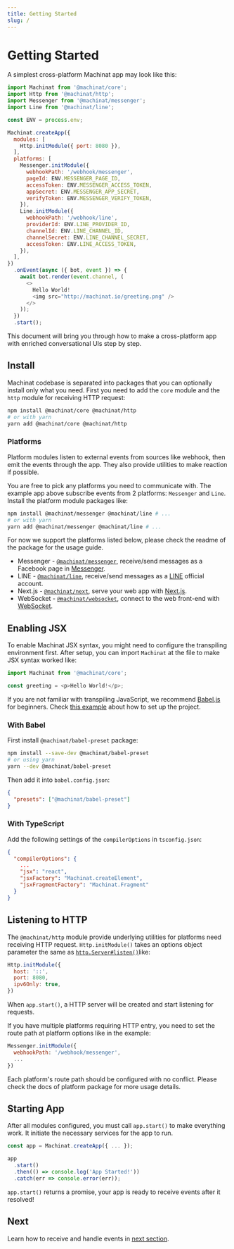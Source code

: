 ```yaml
---
title: Getting Started
slug: /
---
```


# Getting Started

A simplest cross-platform Machinat app may look like this:

```js
import Machinat from '@machinat/core';
import Http from '@machinat/http';
import Messenger from '@machinat/messenger';
import Line from '@machinat/line';

const ENV = process.env;

Machinat.createApp({
  modules: [
    Http.initModule({ port: 8080 }),
  ],
  platforms: [
    Messenger.initModule({
      webhookPath: '/webhook/messenger',
      pageId: ENV.MESSENGER_PAGE_ID,
      accessToken: ENV.MESSENGER_ACCESS_TOKEN,
      appSecret: ENV.MESSENGER_APP_SECRET,
      verifyToken: ENV.MESSENGER_VERIFY_TOKEN,
    }),
    Line.initModule({
      webhookPath: '/webhook/line',
      providerId: ENV.LINE_PROVIDER_ID,
      channelId: ENV.LINE_CHANNEL_ID,
      channelSecret: ENV.LINE_CHANNEL_SECRET,
      accessToken: ENV.LINE_ACCESS_TOKEN,
    }),
  ],
})
  .onEvent(async ({ bot, event }) => {
    await bot.render(event.channel, (
      <>
        Hello World!
        <img src="http://machinat.io/greeting.png" />
      </>
    ));
  })
  .start();
```

This document will bring you through how to make a cross-platform app with enriched conversational UIs step by step.

## Install

Machinat codebase is separated into packages that you can optionally install only what you need. First you need to add the `core` module and the `http` module for receiving HTTP request:

```sh
npm install @machinat/core @machinat/http
# or with yarn
yarn add @machinat/core @machinat/http
```

### Platforms

Platform modules listen to external events from sources like webhook, then emit the events through the app. They also provide utilities to make reaction if possible.

You are free to pick any platforms you need to communicate with. The example app above subscribe events from 2 platforms: `Messenger` and `Line`. Install the platform module packages like:

```sh
npm install @machinat/messenger @machinat/line # ...
# or with yarn
yarn add @machinat/messenger @machinat/line # ...
```

For now we support the platforms listed below, please check the readme of the package for the usage guide.

- Messenger - [`@machinat/messenger`](https://github.com/machinat/machinat/tree/master/packages/messenger), receive/send messages as a Facebook page in [Messenger](https://www.messenger.com).
- LINE - [`@machinat/line`](https://github.com/machinat/machinat/tree/master/packages/line), receive/send messages as a [LINE](https://line.me) official account.
- Next.js - [`@machinat/next`](https://github.com/machinat/machinat/tree/master/packages/next), serve your web app with [Next.js](https://nextjs.org/).
- WebSocket - [`@machinat/websocket`](https://github.com/machinat/machinat/tree/master/packages/websocket), connect to the web front-end with [WebSocket](https://developer.mozilla.org/en-US/docs/Web/API/WebSockets_API).

## Enabling JSX

To enable Machinat JSX syntax, you might need to configure the transpiling environment first. After setup, you can import `Machinat` at the file to make JSX syntax worked like:

```js
import Machinat from '@machinat/core';

const greeting = <p>Hello World!</p>;
```

If you are not familiar with transpiling JavaScript, we recommend [Babel.js](https://babeljs.io/docs/en/) for beginners. Check [this example](https://github.com/machinat/machinat/tree/master/examples/cross-platform) about how to set up the project.

### With Babel

First install `@machinat/babel-preset` package:

```sh
npm install --save-dev @machinat/babel-preset
# or using yarn
yarn --dev @machinat/babel-preset
```

Then add it into `babel.config.json`:

```json
{
  "presets": ["@machinat/babel-preset"]
}
```

### With TypeScript

Add the following settings of the `compilerOptions` in `tsconfig.json`:

```json
{
  "compilerOptions": {
    ...
    "jsx": "react",
    "jsxFactory": "Machinat.createElement",
    "jsxFragmentFactory": "Machinat.Fragment"
  }
}
```

## Listening to HTTP

The `@machinat/http` module provide underlying utilities for platforms need receiving HTTP request. `Http.initModule()` takes an options object parameter the same as [`http.Server#listen()`](https://nodejs.org/dist/latest/docs/api/net.html#net_server_listen_options_callback)like:

```js
Http.initModule({
  host: '::',
  port: 8080,
  ipv6Only: true,
})
```

When `app.start()`, a HTTP server will be created and start listening for requests.

If you have multiple platforms requiring HTTP entry, you need to set the route path at platform options like in the example:

```js
Messenger.initModule({
  webhookPath: '/webhook/messenger',
  ...
})
```

Each platform's route path should be configured with no conflict. Please check the docs of platform package for more usage details.

## Starting App

After all modules configured, you must call `app.start()` to make everything work. It initiate the necessary services for the app to run.

```js
const app = Machinat.createApp({ ... });

app
  .start()
  .then(() => console.log('App Started!'))
  .catch(err => console.error(err));
```

`app.start()` returns a promise, your app is ready to receive events after it resolved!

## Next

Learn how to receive and handle events in [next section](receiving-events.md).
